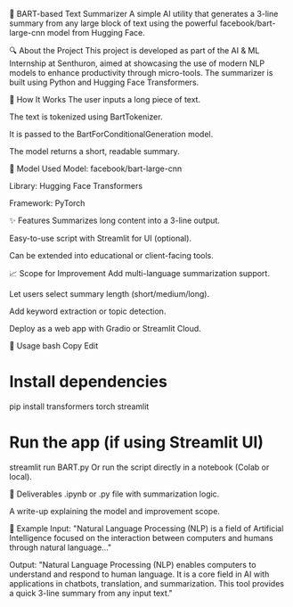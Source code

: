 📝 BART-based Text Summarizer
A simple AI utility that generates a 3-line summary from any large block of text using the powerful facebook/bart-large-cnn model from Hugging Face.

🔍 About the Project
This project is developed as part of the AI & ML Internship at Senthuron, aimed at showcasing the use of modern NLP models to enhance productivity through micro-tools. The summarizer is built using Python and Hugging Face Transformers.

🚀 How It Works
The user inputs a long piece of text.

The text is tokenized using BartTokenizer.

It is passed to the BartForConditionalGeneration model.

The model returns a short, readable summary.

🧠 Model Used
Model: facebook/bart-large-cnn

Library: Hugging Face Transformers

Framework: PyTorch

✨ Features
Summarizes long content into a 3-line output.

Easy-to-use script with Streamlit for UI (optional).

Can be extended into educational or client-facing tools.

📈 Scope for Improvement
Add multi-language summarization support.

Let users select summary length (short/medium/long).

Add keyword extraction or topic detection.

Deploy as a web app with Gradio or Streamlit Cloud.

🧪 Usage
bash
Copy
Edit
# Install dependencies
pip install transformers torch streamlit

# Run the app (if using Streamlit UI)
streamlit run BART.py
Or run the script directly in a notebook (Colab or local).

📁 Deliverables
.ipynb or .py file with summarization logic.

A write-up explaining the model and improvement scope.

📌 Example
Input:
"Natural Language Processing (NLP) is a field of Artificial Intelligence focused on the interaction between computers and humans through natural language..."

Output:
"Natural Language Processing (NLP) enables computers to understand and respond to human language.
It is a core field in AI with applications in chatbots, translation, and summarization.
This tool provides a quick 3-line summary from any input text."
